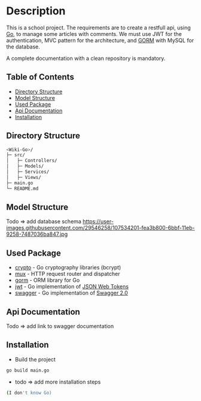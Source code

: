 # Description

This is a school project. The requirements are to create 
a restfull api, using [Go](https://golang.org/), to 
manage some articles with comments. We must 
use JWT for the authentication, MVC pattern for the 
architecture, and [GORM](https://gorm.io/index.html) 
with MySQL for the database.

A complete documentation with a clean repository is mandatory.

## Table of Contents

- [Directory Structure](#directory-structure)
- [Model Structure](#model-structure)
- [Used Package](#used-package)
- [Api Documentation](#api-documentation)
- [Installation](#installation)
  
## Directory Structure

``` bash
<Wiki-Go>/
├─ src/
│   ├─ Controllers/
│   ├─ Models/
│   ├─ Services/
│   ├─ Views/
├─ main.go
└─ README.md
```

## Model Structure

Todo => add database schema
https://user-images.githubusercontent.com/29546258/107534201-fea3b800-6bbf-11eb-9258-7487036ba847.jpg

## Used Package

* [crypto](https://github.com/golang/crypto) - Go cryptography libraries (bcrypt)
* [mux](https://github.com/gorilla/mux) - HTTP request router and dispatcher
* [gorm](https://gorm.io/) - ORM library for Go
* [jwt](https://github.com/dgrijalva/jwt-go) - Go implementation of [JSON Web Tokens](https://self-issued.info/docs/draft-ietf-oauth-json-web-token.html)
* [swagger](https://github.com/go-swagger/go-swagger) - Go implementation of [Swagger 2.0](https://github.com/OAI/OpenAPI-Specification/blob/master/versions/2.0.md)

## Api Documentation

Todo => add link to swagger documentation

## Installation

* Build the project
``` bash
go build main.go
```
* todo => add more installation steps
``` bash
(I don't know Go)
```

